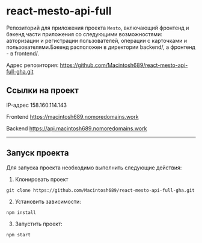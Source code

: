 

# react-mesto-api-full
Репозиторий для приложения проекта `Mesto`, включающий фронтенд и бэкенд части приложения со следующими возможностями: авторизации и регистрации пользователей, операции с карточками и пользователями.Бэкенд расположен в директории backend/, а фронтенд - в frontend/.
  


Адрес репозитория: https://github.com/Macintosh689/react-mesto-api-full-gha.git

## Ссылки на проект

IP-адрес 158.160.114.143

Frontend https://macintosh689.nomoredomains.work

Backend https://api.macintosh689.nomoredomains.work

----------------------------

## Запуск проекта

Для запуска проекта необходимо выполнить следующие действия:

1. Клонировать проект 
```
git clone https://github.com/Macintosh689/react-mesto-api-full-gha.git
```
2. Установить зависимости:
```
npm install
```
3. Запустить проект:
```
npm start
```
